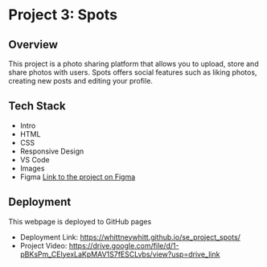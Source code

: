 # Project 3: Spots

## Overview

This project is a photo sharing platform that allows you to upload, store and share photos with users. Spots offers social features such as liking photos, creating new posts and editing your profile.

## Tech Stack

- Intro
- HTML
- CSS
- Responsive Design
- VS Code
- Images
- Figma [Link to the project on Figma](https://www.figma.com/file/BBNm2bC3lj8QQMHlnqRsga/Sprint-3-Project-%E2%80%94-Spots?type=design&node-id=2%3A60&mode=design&t=afgNFybdorZO6cQo-1)

## Deployment

This webpage is deployed to GitHub pages

- Deployment Link: https://whittneywhitt.github.io/se_project_spots/
- Project Video: https://drive.google.com/file/d/1-pBKsPm_CElyexLaKpMAV1S7fESCLvbs/view?usp=drive_link
